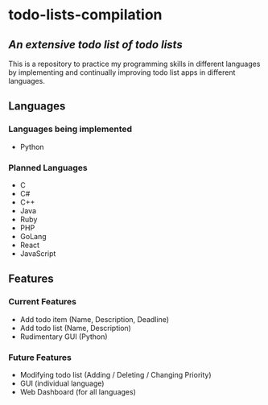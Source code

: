 # todo-lists-compilation

## _An extensive todo list of todo lists_

This is a repository to practice my programming skills in different languages by implementing and continually improving todo list apps in different languages.


## Languages
### Languages being implemented
 - Python

### Planned Languages
 - C
 - C#
 - C++
 - Java
 - Ruby
 - PHP
 - GoLang
 - React
 - JavaScript

## Features
### Current Features
 - Add todo item (Name, Description, Deadline)
 - Add todo list (Name, Description)
 - Rudimentary GUI (Python)

### Future Features
 - Modifying todo list (Adding / Deleting / Changing Priority)
 - GUI (individual language)
 - Web Dashboard (for all languages)
 
